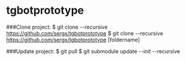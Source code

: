 # tgbotprototype
###Clone project:
$ git clone --recursive https://github.com/sergx/tgbotprototype
$ git clone --recursive https://github.com/sergx/tgbotprototype [foldername]

###Update project:
$ git pull
$ git submodule update --init --recursive